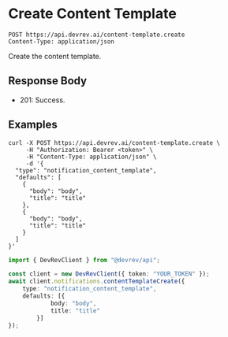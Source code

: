 # Create Content Template

```http
POST https://api.devrev.ai/content-template.create
Content-Type: application/json
```

Create the content template.



## Response Body

- 201: Success.

## Examples

```shell
curl -X POST https://api.devrev.ai/content-template.create \
     -H "Authorization: Bearer <token>" \
     -H "Content-Type: application/json" \
     -d '{
  "type": "notification_content_template",
  "defaults": [
    {
      "body": "body",
      "title": "title"
    },
    {
      "body": "body",
      "title": "title"
    }
  ]
}'
```

```typescript
import { DevRevClient } from "@devrev/api";

const client = new DevRevClient({ token: "YOUR_TOKEN" });
await client.notifications.contentTemplateCreate({
    type: "notification_content_template",
    defaults: [{
            body: "body",
            title: "title"
        }]
});

```